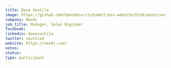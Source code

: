 ```yaml
---
title: Dave Voutila
image: https://github.com/OpenSecuritySummit/oss-website/blob/main/content/participant/images/vdavidoutila.jpg?raw=true
company: Neo4j
job_title: Manager, Sales Engineer
facebook:
linkedin: davevoutila
twitter: voutilad
website: https://neo4j.com/
notes:
status: 
type: participant
---
```

